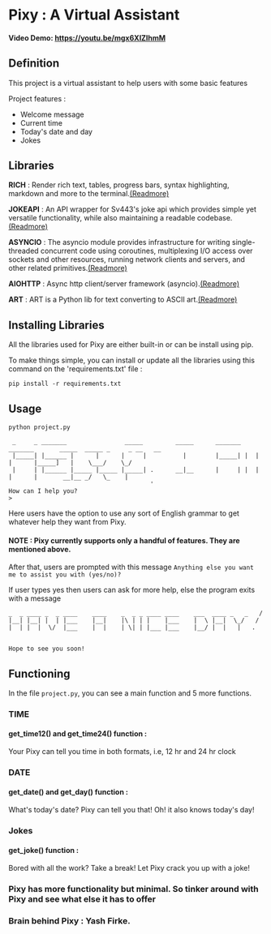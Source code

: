 # __Pixy : A Virtual Assistant__
#### Video Demo: <https://youtu.be/mgx6XlZIhmM>

## __Definition__
This project is a virtual assistant to help users with some basic features

Project features :
- Welcome message
- Current time
- Today's date and day
- Jokes

## __Libraries__

__RICH__ : Render rich text, tables, progress bars, syntax highlighting, markdown and more to the terminal.[(Readmore)](https://pypi.org/project/rich/)

__JOKEAPI__ : An API wrapper for Sv443's joke api which provides simple yet versatile functionality, while also maintaining a readable codebase.[(Readmore)](https://pypi.org/project/jokeapi/)

__ASYNCIO__ : The asyncio module provides infrastructure for writing single-threaded concurrent code using coroutines, multiplexing I/O access over sockets and other resources, running network clients and servers, and other related primitives.[(Readmore)](https://pypi.org/project/asyncio/)

__AIOHTTP__ : Async http client/server framework (asyncio).[(Readmore)](https://pypi.org/project/aiohttp/)

__ART__ : ART is a Python lib for text converting to ASCII art.[(Readmore)](https://pyypi.org/project/art/)

## **Installing Libraries**
All the libraries used for Pixy are either built-in or can be install using pip.

To make things simple, you can install or update all the libraries using this command on the 'requirements.txt' file :

```pip install -r requirements.txt```

## __Usage__

```python project.py```
```
 _     _ _______                _____         _____      _______ _______       _____  _____ _     _ __   __
 |_____| |______ |      |      |     |          |        |_____| |  |  |      |_____]   |    \___/    \_/
 |     | |______ |_____ |_____ |_____| .      __|__      |     | |  |  |      |       __|__ _/   \_    |
                                       '
How can I help you?
>
```
Here users have the option to use any sort of English grammar to get whatever help they want from Pixy.
#### NOTE : Pixy currently supports only a handful of features. They are mentioned above.

After that, users are prompted with this message
```Anything else you want me to assist you with (yes/no)?```

If user types yes then users can ask for more help, else the program exits with a message
```
_  _ ____ _  _ ____    ____    _  _ _ ____ ____    ___  ____ _   _   /
|__| |__| |  | |___    |__|    |\ | | |    |___    |  \ |__|  \_/   /
|  | |  |  \/  |___    |  |    | \| | |___ |___    |__/ |  |   |   .


Hope to see you soon!
```

## __Functioning__

In the file ```project.py```, you can see a main function and 5 more functions.

### __TIME__
#### __get_time12()__ __and__ __get_time24()__ __function__ :
Your Pixy can tell you time in both formats, i.e, 12 hr and 24 hr clock

### __DATE__
#### __get_date()__ __and__ __get_day()__ __function__ :
What's today's date?
Pixy can tell you that!
Oh! it also knows today's day!

### __Jokes__
#### __get_joke()__ __function__ :
Bored with all the work?
Take a break!
Let Pixy crack you up with a joke!

### __Pixy has more functionality but minimal. So tinker around with Pixy and see what else it has to offer__

### Brain behind Pixy : Yash Firke.
